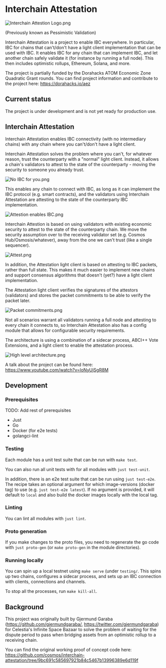 # Interchain Attestation

![Interchain Attestion Logo.png](docs/images/Interchain%20Attestion%20Logo.png)

(Previously known as Pessimistic Validation)

Interchain Attestation is a project to enable IBC everywhere. In particular, IBC for chains that can't/don't have a 
light client implementation that can be used with IBC. It enables IBC for any chain that can implement IBC, and
let another chain safely validate it (for instance by running a full node). This then includes optimistic rollups,
Ethereum, Solana, and more.

The project is partially funded by the Dorahacks ATOM Economic Zone Quadratic Grant rounds.
You can find project information and contribute to the project here: https://dorahacks.io/aez

## Current status
The project is under development and is not yet ready for production use.

## Interchain Attestation

Interchain Attestation enables IBC connectivity (with no intermediary chains) with any chain where you can't/don't have a light client.

Interchain Attestation solves the problem where you can't, for whatever reason, trust the counterparty with a "normal" light client. 
Instead, it allows a chain's validators to attest to the state of the counterparty - moving the security to someone you already trust.

![No IBC for you.png](docs/images/No%20IBC%20for%20you.png)

This enables any chain to connect with IBC, as long as it can implement the IBC protocol (e.g. smart contracts), 
and the validators using Interchain Attestation are attesting to the state of the counterparty IBC implementation.

![Attestion enables IBC.png](docs/images/Attestion%20enables%20IBC.png)

Interchain Attestion is based on using validators with existing economic security to attest to the state of the counterparty chain.
We move the security assumption over to the receiving validator set (e.g. Cosmos Hub/Osmosis/whatever), away from the one we can't trust (like a single sequencer).

![Attest.png](docs/images/Attest.png)

In addition, the Attestation light client is based on attesting to IBC packets, rather than full state.
This makes it much easier to implement new chains and support consensus algorithms that doesn't (yet?) have a light client implementation.

The Attestation light client verifies the signatures of the attestors (validators) and stores the packet commitments to be able to verify the packet later.

![Packet commitments.png](docs/images/Packet%20commitments.png)

Not all scenarios warrant all validators running a full node and attesting to every chain it connects to, 
so Interchain Attestation also has a config module that allows for configurable security requirements.

The architecture is using a combination of a sidecar process, ABCI++ Vote Extensions, and a light client to enable the attestation process.

![High level architecture.png](docs/images/High%20level%20architecture.png)

A talk about the project can be found here: https://www.youtube.com/watch?v=loNyUjSgR8M

## Development

### Prerequisites

TODO: Add rest of prerequisites

* Just
* Go
* Docker (for e2e tests)
* golangci-lint

### Testing

Each module has a unit test suite that can be run with `make test`.

You can also run all unit tests with for all modules with `just test-unit`.

In addition, there is an e2e test suite that can be run using `just test-e2e`.
The recipe takes an optional argument for which image-versions (docker tag) to use (e.g. `just test-e2e latest`).
If no argument is provided, it will default to `local` and also build the docker images locally with the local tag.

### Linting

You can lint all modules with `just lint`.

### Proto generation

If you make changes to the proto files, you need to regenerate the go code with `just proto-gen` (or `make proto-gen` in the module directories).

### Running locally

You can spin up a local testnet using `make serve` (under `testing/`. This spins up two chains, configures a sidecar process, and sets up an IBC connection with clients, connections and channels.

To stop all the processes, run `make kill-all`.
 
## Background

This project was originally built by Gjermund Garaba (https://github.com/gjermundgaraba/, https://twitter.com/gjermundgaraba)
for Celestia's Infinite Space Bazaar to solve the problem of waiting for the dispute period to pass when bridging assets from an optimistic rollup to a receiving chain.

You can find the original working proof of concept code here:
https://github.com/cosmos/interchain-attestation/tree/9bc691c585697921b84c5467b13996389e6d119f